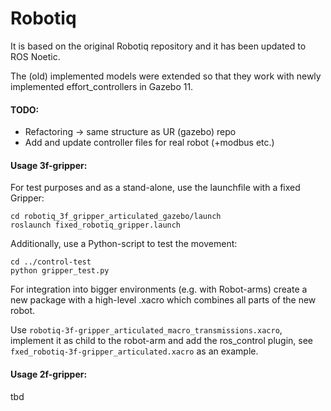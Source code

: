 # Robotiq

It is based on the original Robotiq repository and it has been updated to
ROS Noetic.

The (old) implemented models were extended so that they work
with newly implemented effort_controllers in Gazebo 11.

#### TODO:

* Refactoring -> same structure as UR (gazebo) repo
* Add and update controller files for real robot (+modbus etc.)

#### Usage 3f-gripper:

For test purposes and as a stand-alone, use the launchfile with a fixed Gripper:

    cd robotiq_3f_gripper_articulated_gazebo/launch
    roslaunch fixed_robotiq_gripper.launch
    
Additionally, use a Python-script to test the movement:

    cd ../control-test
    python gripper_test.py
    
For integration into bigger environments (e.g. with Robot-arms) create a new
package with a high-level .xacro which combines all parts of the new robot.

Use `robotiq-3f-gripper_articulated_macro_transmissions.xacro`, implement it as
child to the robot-arm and add the ros_control plugin,
see `fxed_robotiq-3f-gripper_articulated.xacro` as an example.

#### Usage 2f-gripper:

tbd